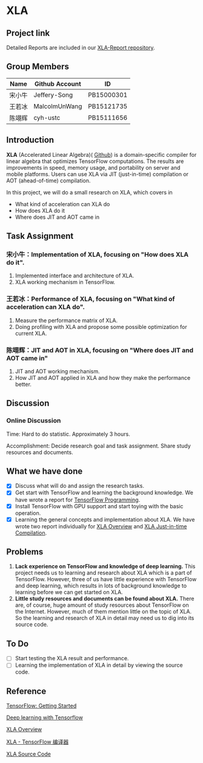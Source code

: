 # XLA

## Project link

Detailed Reports are included in our [XLA-Report repository](https://github.com/TensorflowXLABeginner/XLA-Report).

## Group Members

| Name | Github Account | ID         |
| ---- | -------------- | ---------- |
| 宋小牛  | Jeffery-Song   | PB15000301 |
| 王若冰  | MalcolmUnWang  | PB15121735 |
| 陈翊辉  | cyh-ustc       | PB15111656 |

## Introduction

**XLA** (Accelerated Linear Algebra)( [Github](https://github.com/tensorflow/tensorflow/tree/master/tensorflow/compiler)) is a domain-specific compiler for linear algebra that optimizes TensorFlow computations. The results are improvements in speed, memory usage, and portability on server and mobile platforms. Users can use XLA via JIT (just-in-time) compilation or AOT (ahead-of-time) compilation.

In this project, we will do a small research on XLA, which covers in

* What kind of acceleration can XLA do
* How does XLA do it
* Where does JIT and AOT came in

## Task Assignment

### 宋小牛：Implementation of XLA, focusing on "How does XLA do it".

1. Implemented interface and architecture of XLA.
2. XLA working mechanism in TensorFlow.

### 王若冰：Performance of XLA, focusing on "What kind of acceleration can XLA do".

1. Measure the performance matrix of XLA.
2. Doing profiling with XLA and propose some possible optimization for current XLA.

### 陈翊辉：JIT and AOT in XLA, focusing on "Where does JIT and AOT came in"

1. JIT and AOT working mechanism.
2. How JIT and AOT applied in XLA and how they make the performance better.

## Discussion

### Online Discussion 

Time: 				Hard to do statistic. Approximately 3 hours.

Accomplishment:		Decide research goal and task assignment. Share study resources and documents. 

## What we have done

- [x] Discuss what will do and assign the research tasks.
- [x] Get start with TensorFlow and learning the background knowledge. We have wrote a report for [TensorFlow Programming](https://github.com/TensorflowXLABeginner/XLA-Report/blob/master/FirstCommitReports/Accelerated%20Linear%20Algebra%20Intro.md).
- [x] Install TensorFlow with GPU support and start toying with the basic operation.
- [x] Learning the general concepts and implementation about XLA. We have wrote two report individually for [XLA Overview](https://github.com/TensorflowXLABeginner/XLA-Report/blob/master/FirstCommitReports/Accelerated%20Linear%20Algebra%20Intro.md) and [XLA Just-in-time Compilation](https://github.com/TensorflowXLABeginner/XLA-Report/blob/master/FirstCommitReports/xla_Just-in-time%20compilation.md).

## Problems

1. **Lack experience on TensorFlow and knowledge of deep learning.** This project needs us to learning and research about XLA which is a part of TensorFlow. However, three of us have little experience with TensorFlow and deep learning, which results in lots of background knowledge to learning before we can get started on XLA.
2. **Little study resources and documents can be found about XLA.** There are, of course, huge amount of study resources about TensorFlow on the Internet. However, much of them mention little on the topic of XLA. So the learning and research of XLA in detail may need us to dig into its source code.   

## To Do

- [ ] Start testing the XLA result and performance.
- [ ] Learning the implementation of XLA in detail by viewing the source code.

## Reference

[TensorFlow: Getting Started](https://www.tensorflow.org/get_started/)

[Deep learning with Tensorflow](https://www.packtpub.com/mapt/book/big_data_and_business_intelligence/9781786469786/9/ch09lvl1sec82/accelerated-linear-algebra)

[XLA Overview](https://www.tensorflow.org/performance/xla/)

[XLA - TensorFlow 编译器](http://developers.googleblog.cn/2017/03/xla-tensorflow.html)

[XLA Source Code](https://github.com/tensorflow/tensorflow/tree/master/tensorflow/compiler/xla)